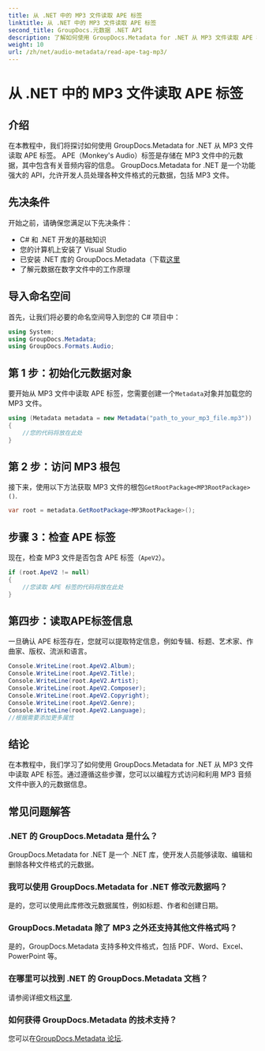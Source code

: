 ```yaml
---
title: 从 .NET 中的 MP3 文件读取 APE 标签
linktitle: 从 .NET 中的 MP3 文件读取 APE 标签
second_title: GroupDocs.元数据 .NET API
description: 了解如何使用 GroupDocs.Metadata for .NET 从 MP3 文件读取 APE 标签。通过分步指导探索 C# 中的元数据提取。
weight: 10
url: /zh/net/audio-metadata/read-ape-tag-mp3/
---
```


# 从 .NET 中的 MP3 文件读取 APE 标签

## 介绍
在本教程中，我们将探讨如何使用 GroupDocs.Metadata for .NET 从 MP3 文件读取 APE 标签。 APE（Monkey's Audio）标签是存储在 MP3 文件中的元数据，其中包含有关音频内容的信息。 GroupDocs.Metadata for .NET 是一个功能强大的 API，允许开发人员处理各种文件格式的元数据，包括 MP3 文件。
## 先决条件
开始之前，请确保您满足以下先决条件：
- C# 和 .NET 开发的基础知识
- 您的计算机上安装了 Visual Studio
- 已安装 .NET 库的 GroupDocs.Metadata（下载[这里](https://releases.groupdocs.com/metadata/net/）)
- 了解元数据在数字文件中的工作原理

## 导入命名空间
首先，让我们将必要的命名空间导入到您的 C# 项目中：
```csharp
using System;
using GroupDocs.Metadata;
using GroupDocs.Formats.Audio;
```
## 第 1 步：初始化元数据对象
要开始从 MP3 文件中读取 APE 标签，您需要创建一个`Metadata`对象并加载您的 MP3 文件。
```csharp
using (Metadata metadata = new Metadata("path_to_your_mp3_file.mp3"))
{
    //您的代码将放在此处
}
```
## 第 2 步：访问 MP3 根包
接下来，使用以下方法获取 MP3 文件的根包`GetRootPackage<MP3RootPackage>()`.
```csharp
var root = metadata.GetRootPackage<MP3RootPackage>();
```
## 步骤 3：检查 APE 标签
现在，检查 MP3 文件是否包含 APE 标签（`ApeV2`）。
```csharp
if (root.ApeV2 != null)
{
    //您读取 APE 标签的代码将放在此处
}
```
## 第四步：读取APE标签信息
一旦确认 APE 标签存在，您就可以提取特定信息，例如专辑、标题、艺术家、作曲家、版权、流派和语言。
```csharp
Console.WriteLine(root.ApeV2.Album);
Console.WriteLine(root.ApeV2.Title);
Console.WriteLine(root.ApeV2.Artist);
Console.WriteLine(root.ApeV2.Composer);
Console.WriteLine(root.ApeV2.Copyright);
Console.WriteLine(root.ApeV2.Genre);
Console.WriteLine(root.ApeV2.Language);
//根据需要添加更多属性
```

## 结论
在本教程中，我们学习了如何使用 GroupDocs.Metadata for .NET 从 MP3 文件中读取 APE 标签。通过遵循这些步骤，您可以以编程方式访问和利用 MP3 音频文件中嵌入的元数据信息。

## 常见问题解答
### .NET 的 GroupDocs.Metadata 是什么？
GroupDocs.Metadata for .NET 是一个 .NET 库，使开发人员能够读取、编辑和删除各种文件格式的元数据。
### 我可以使用 GroupDocs.Metadata for .NET 修改元数据吗？
是的，您可以使用此库修改元数据属性，例如标题、作者和创建日期。
### GroupDocs.Metadata 除了 MP3 之外还支持其他文件格式吗？
是的，GroupDocs.Metadata 支持多种文件格式，包括 PDF、Word、Excel、PowerPoint 等。
### 在哪里可以找到 .NET 的 GroupDocs.Metadata 文档？
请参阅详细文档[这里](https://tutorials.groupdocs.com/metadata/net/).
### 如何获得 GroupDocs.Metadata 的技术支持？
您可以在[GroupDocs.Metadata 论坛](https://forum.groupdocs.com/c/metadata/14).
